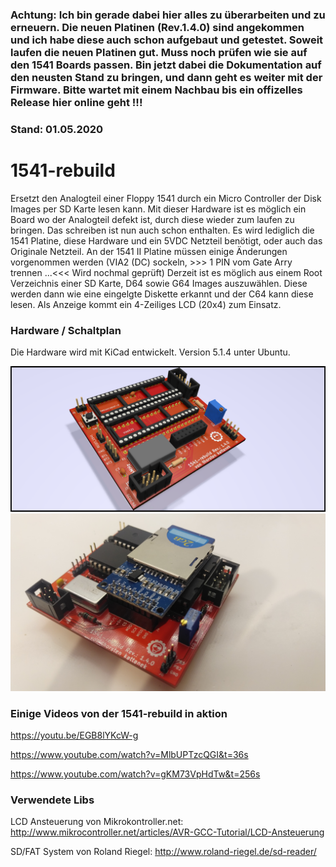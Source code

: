### Achtung: Ich bin gerade dabei hier alles zu überarbeiten und zu erneuern. Die neuen Platinen (Rev.1.4.0) sind angekommen und ich habe diese auch schon aufgebaut und getestet. Soweit laufen die neuen Platinen gut. Muss noch prüfen wie sie auf den 1541 Boards passen. Bin jetzt dabei die Dokumentation auf den neusten Stand zu bringen, und dann geht es weiter mit der Firmware. Bitte wartet mit einem Nachbau bis ein offizelles Release hier online geht !!!
### Stand: 01.05.2020

# 1541-rebuild
Ersetzt den Analogteil einer Floppy 1541 durch ein Micro Controller der Disk Images per SD Karte lesen kann. Mit dieser Hardware ist es möglich ein Board wo der Analogteil defekt ist, durch diese wieder zum laufen zu bringen. Das schreiben ist nun auch schon enthalten. Es wird lediglich die 1541 Platine, diese Hardware und ein 5VDC Netzteil benötigt, oder auch das Originale Netzteil. An der 1541 II Platine müssen einige Änderungen vorgenommen werden (VIA2 (DC) sockeln, >>> 1 PIN vom Gate Arry trennen ...<<< Wird nochmal geprüft) Derzeit ist es möglich aus einem Root Verzeichnis einer SD Karte, D64 sowie G64 Images auszuwählen. Diese werden dann wie eine eingelgte Diskette erkannt und der C64 kann diese lesen. Als Anzeige kommt ein 4-Zeiliges LCD (20x4) zum Einsatz.

### Hardware / Schaltplan
Die Hardware wird mit KiCad entwickelt. Version 5.1.4 unter Ubuntu.


![Screenshot](/doc/fotos/1541-rebuild_raytraced.png)
![image1](/doc/fotos/platine_rev_1.4.0/IMG_20200430_231529.jpg) 

### Einige Videos von der 1541-rebuild in aktion
https://youtu.be/EGB8lYKcW-g

https://www.youtube.com/watch?v=MlbUPTzcQGI&t=36s

https://www.youtube.com/watch?v=gKM73VpHdTw&t=256s

### Verwendete Libs
LCD Ansteuerung von Mikrokontroller.net: http://www.mikrocontroller.net/articles/AVR-GCC-Tutorial/LCD-Ansteuerung

SD/FAT System von Roland Riegel: http://www.roland-riegel.de/sd-reader/
